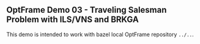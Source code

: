 ## OptFrame Demo 03 - Traveling Salesman Problem with ILS/VNS and BRKGA

This demo is intended to work with bazel local OptFrame repository `../..`.
